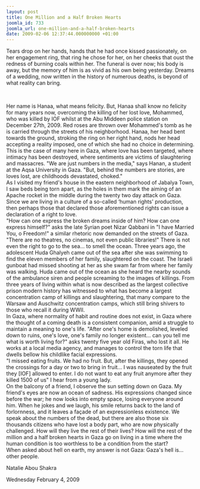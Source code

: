 ```yaml
---
layout: post
title: One Million and a Half Broken Hearts
joomla_id: 733
joomla_url: one-million-and-a-half-broken-hearts
date: 2009-02-06 12:37:44.000000000 +01:00
---
```

Tears drop on her hands, hands that he had once kissed passionately, on her engagement ring, that ring he chose for her, on her cheeks that oust the redness of burning coals within her. The funeral is over now; his body is away, but the memory of him is as vivid as his own being yesterday. Dreams of a wedding, now written in the history of numerous deaths, is beyond of what reality can bring. 

 
<p>Her name is Hanaa, what means felicity. But, Hanaa shall know no felicity for many years now, overcoming the killing of her lost love, Mohammed, who was killed by IOF whilst at the Abu Middeen police station on December 27th, 2009. Red roses are thrown over Mohammed's tomb as he is carried through the streets of his neighborhood. Hanaa, her head bent towards the ground, stroking the ring on her right hand, nods her head accepting a reality imposed, one of which she had no choice in determining. <br />This is the case of many here in Gaza, where love has been targeted, where intimacy has been destroyed, where sentiments are victims of slaughtering and massacres. "We are just numbers in the media," says Hanan, a student at the Aqsa University in Gaza. "But, behind the numbers are stories, are loves lost, are childhoods devastated, choked." <br />As I visited my friend's house in the eastern neighborhood of Jabalya Town, I saw beds being torn apart, as the holes in them mark the aiming of an Apache rocket in the middle during the twenty two day attack on Gaza. <br />Since we are living in a culture of a so-called ‘human rights' production, then perhaps those that declared those aforementioned rights can issue a declaration of a right to love. <br />"How can one express the broken dreams inside of him? How can one express himself?" asks the late Syrian poet Nizar Qabbani in "I have Married You, o Freedom!" a similar rhetoric now demanded on the streets of Gaza. <br />"There are no theatres, no cinemas, not even public libraries!" There is not even the right to go to the sea... to smell the ocean. Three years ago, the adolescent Huda Ghalyeh came out of the sea after she was swimming to find the eleven members of her family, slaughtered on the coast. The Israeli gunboat had missed shooting at her as she swam far from where her family was walking. Huda came out of the ocean as she heard the nearby sounds of the ambulance siren and people screaming to the images of killings. From three years of living within what is now described as the largest collective prison modern history has witnessed to what has become a largest concentration camp of killings and slaughtering, that many compare to the Warsaw and Auschwitz concentration camps, which still bring shivers to those who recall it during WWII. <br />In Gaza, where normality of habit and routine does not exist, in Gaza where the thought of a coming death is a consistent companion, amid a struggle to maintain a meaning to one's life. "After one's home is demolished, leveled down to ruins, one's love, one's family no longer existent... can you tell me what is worth living for?" asks twenty five year old Firas, who lost it all. He works at a local media agency, and manages to control the torn life that dwells bellow his childlike facial expressions. <br />"I missed eating fruits. We had no fruit. But, after the killings, they opened the crossings for a day or two to bring in fruit... I was nauseated by the fruit they [IOF] allowed to enter. I do not want to eat any fruit anymore after they killed 1500 of us" I hear from a young lady. <br />On the balcony of a friend, I observe the sun setting down on Gaza. My friend's eyes are now an ocean of sadness. His expressions changed since before the war; he now looks into empty space, losing everyone around him. When he jokes and we laugh, his smile returns back to the land of forlornness, and it leaves a façade of an expressionless existence. We speak about the numbers of the dead, but there are also those six thousands citizens who have lost a body part, who are now physically challenged. How will they live the rest of their lives? How will the rest of the million and a half broken hearts in Gaza go on living in a time where the human condition is too worthless to be a condition from the start?<br />When asked about hell on earth, my answer is not Gaza: Gaza's hell is... other people.</p>
<p>Natalie Abou Shakra</p>
<p>Wednesday February 4, 2009</p>
<p> </p>
